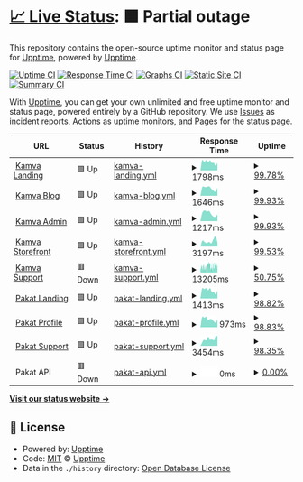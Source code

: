 # [📈 Live Status](https://upptime.github.io/upptime): <!--live status--> **🟧 Partial outage**

This repository contains the open-source uptime monitor and status page for [Upptime](https://upptime.js.org), powered by [Upptime](https://github.com/upptime/upptime).

[![Uptime CI](https://github.com/Kamva/products-uptime/workflows/Uptime%20CI/badge.svg)](https://github.com/Kamva/products-uptime/actions?query=workflow%3A%22Uptime+CI%22)
[![Response Time CI](https://github.com/Kamva/products-uptime/workflows/Response%20Time%20CI/badge.svg)](https://github.com/Kamva/products-uptime/actions?query=workflow%3A%22Response+Time+CI%22)
[![Graphs CI](https://github.com/Kamva/products-uptime/workflows/Graphs%20CI/badge.svg)](https://github.com/Kamva/products-uptime/actions?query=workflow%3A%22Graphs+CI%22)
[![Static Site CI](https://github.com/Kamva/products-uptime/workflows/Static%20Site%20CI/badge.svg)](https://github.com/Kamva/products-uptime/actions?query=workflow%3A%22Static+Site+CI%22)
[![Summary CI](https://github.com/Kamva/products-uptime/workflows/Summary%20CI/badge.svg)](https://github.com/Kamva/products-uptime/actions?query=workflow%3A%22Summary+CI%22)

With [Upptime](https://upptime.js.org), you can get your own unlimited and free uptime monitor and status page, powered entirely by a GitHub repository. We use [Issues](https://github.com/upptime/upptime/issues) as incident reports, [Actions](https://github.com/Kamva/products-uptime/actions) as uptime monitors, and [Pages](https://upptime.github.io/upptime) for the status page.

<!--start: status pages-->
<!-- This summary is generated by Upptime (https://github.com/upptime/upptime) -->
<!-- Do not edit this manually, your changes will be overwritten -->
<!-- prettier-ignore -->
| URL | Status | History | Response Time | Uptime |
| --- | ------ | ------- | ------------- | ------ |
| <img alt="" src="https://icons.duckduckgo.com/ip3/kamva.ir.ico" height="13"> [Kamva Landing](https://kamva.ir) | 🟩 Up | [kamva-landing.yml](https://github.com/Kamva/products-uptime/commits/HEAD/history/kamva-landing.yml) | <details><summary><img alt="Response time graph" src="./graphs/kamva-landing/response-time-week.png" height="20"> 1798ms</summary><br><a href="https://Kamva.github.io/products-uptime/history/kamva-landing"><img alt="Response time 2468" src="https://img.shields.io/endpoint?url=https%3A%2F%2Fraw.githubusercontent.com%2FKamva%2Fproducts-uptime%2FHEAD%2Fapi%2Fkamva-landing%2Fresponse-time.json"></a><br><a href="https://Kamva.github.io/products-uptime/history/kamva-landing"><img alt="24-hour response time 1314" src="https://img.shields.io/endpoint?url=https%3A%2F%2Fraw.githubusercontent.com%2FKamva%2Fproducts-uptime%2FHEAD%2Fapi%2Fkamva-landing%2Fresponse-time-day.json"></a><br><a href="https://Kamva.github.io/products-uptime/history/kamva-landing"><img alt="7-day response time 1798" src="https://img.shields.io/endpoint?url=https%3A%2F%2Fraw.githubusercontent.com%2FKamva%2Fproducts-uptime%2FHEAD%2Fapi%2Fkamva-landing%2Fresponse-time-week.json"></a><br><a href="https://Kamva.github.io/products-uptime/history/kamva-landing"><img alt="30-day response time 2682" src="https://img.shields.io/endpoint?url=https%3A%2F%2Fraw.githubusercontent.com%2FKamva%2Fproducts-uptime%2FHEAD%2Fapi%2Fkamva-landing%2Fresponse-time-month.json"></a><br><a href="https://Kamva.github.io/products-uptime/history/kamva-landing"><img alt="1-year response time 2468" src="https://img.shields.io/endpoint?url=https%3A%2F%2Fraw.githubusercontent.com%2FKamva%2Fproducts-uptime%2FHEAD%2Fapi%2Fkamva-landing%2Fresponse-time-year.json"></a></details> | <details><summary><a href="https://Kamva.github.io/products-uptime/history/kamva-landing">99.78%</a></summary><a href="https://Kamva.github.io/products-uptime/history/kamva-landing"><img alt="All-time uptime 99.43%" src="https://img.shields.io/endpoint?url=https%3A%2F%2Fraw.githubusercontent.com%2FKamva%2Fproducts-uptime%2FHEAD%2Fapi%2Fkamva-landing%2Fuptime.json"></a><br><a href="https://Kamva.github.io/products-uptime/history/kamva-landing"><img alt="24-hour uptime 99.47%" src="https://img.shields.io/endpoint?url=https%3A%2F%2Fraw.githubusercontent.com%2FKamva%2Fproducts-uptime%2FHEAD%2Fapi%2Fkamva-landing%2Fuptime-day.json"></a><br><a href="https://Kamva.github.io/products-uptime/history/kamva-landing"><img alt="7-day uptime 99.78%" src="https://img.shields.io/endpoint?url=https%3A%2F%2Fraw.githubusercontent.com%2FKamva%2Fproducts-uptime%2FHEAD%2Fapi%2Fkamva-landing%2Fuptime-week.json"></a><br><a href="https://Kamva.github.io/products-uptime/history/kamva-landing"><img alt="30-day uptime 99.11%" src="https://img.shields.io/endpoint?url=https%3A%2F%2Fraw.githubusercontent.com%2FKamva%2Fproducts-uptime%2FHEAD%2Fapi%2Fkamva-landing%2Fuptime-month.json"></a><br><a href="https://Kamva.github.io/products-uptime/history/kamva-landing"><img alt="1-year uptime 99.43%" src="https://img.shields.io/endpoint?url=https%3A%2F%2Fraw.githubusercontent.com%2FKamva%2Fproducts-uptime%2FHEAD%2Fapi%2Fkamva-landing%2Fuptime-year.json"></a></details>
| <img alt="" src="https://icons.duckduckgo.com/ip3/blog.kamva.ir.ico" height="13"> [Kamva Blog](https://blog.kamva.ir) | 🟩 Up | [kamva-blog.yml](https://github.com/Kamva/products-uptime/commits/HEAD/history/kamva-blog.yml) | <details><summary><img alt="Response time graph" src="./graphs/kamva-blog/response-time-week.png" height="20"> 1646ms</summary><br><a href="https://Kamva.github.io/products-uptime/history/kamva-blog"><img alt="Response time 2261" src="https://img.shields.io/endpoint?url=https%3A%2F%2Fraw.githubusercontent.com%2FKamva%2Fproducts-uptime%2FHEAD%2Fapi%2Fkamva-blog%2Fresponse-time.json"></a><br><a href="https://Kamva.github.io/products-uptime/history/kamva-blog"><img alt="24-hour response time 1304" src="https://img.shields.io/endpoint?url=https%3A%2F%2Fraw.githubusercontent.com%2FKamva%2Fproducts-uptime%2FHEAD%2Fapi%2Fkamva-blog%2Fresponse-time-day.json"></a><br><a href="https://Kamva.github.io/products-uptime/history/kamva-blog"><img alt="7-day response time 1646" src="https://img.shields.io/endpoint?url=https%3A%2F%2Fraw.githubusercontent.com%2FKamva%2Fproducts-uptime%2FHEAD%2Fapi%2Fkamva-blog%2Fresponse-time-week.json"></a><br><a href="https://Kamva.github.io/products-uptime/history/kamva-blog"><img alt="30-day response time 2505" src="https://img.shields.io/endpoint?url=https%3A%2F%2Fraw.githubusercontent.com%2FKamva%2Fproducts-uptime%2FHEAD%2Fapi%2Fkamva-blog%2Fresponse-time-month.json"></a><br><a href="https://Kamva.github.io/products-uptime/history/kamva-blog"><img alt="1-year response time 2261" src="https://img.shields.io/endpoint?url=https%3A%2F%2Fraw.githubusercontent.com%2FKamva%2Fproducts-uptime%2FHEAD%2Fapi%2Fkamva-blog%2Fresponse-time-year.json"></a></details> | <details><summary><a href="https://Kamva.github.io/products-uptime/history/kamva-blog">99.93%</a></summary><a href="https://Kamva.github.io/products-uptime/history/kamva-blog"><img alt="All-time uptime 99.70%" src="https://img.shields.io/endpoint?url=https%3A%2F%2Fraw.githubusercontent.com%2FKamva%2Fproducts-uptime%2FHEAD%2Fapi%2Fkamva-blog%2Fuptime.json"></a><br><a href="https://Kamva.github.io/products-uptime/history/kamva-blog"><img alt="24-hour uptime 99.50%" src="https://img.shields.io/endpoint?url=https%3A%2F%2Fraw.githubusercontent.com%2FKamva%2Fproducts-uptime%2FHEAD%2Fapi%2Fkamva-blog%2Fuptime-day.json"></a><br><a href="https://Kamva.github.io/products-uptime/history/kamva-blog"><img alt="7-day uptime 99.93%" src="https://img.shields.io/endpoint?url=https%3A%2F%2Fraw.githubusercontent.com%2FKamva%2Fproducts-uptime%2FHEAD%2Fapi%2Fkamva-blog%2Fuptime-week.json"></a><br><a href="https://Kamva.github.io/products-uptime/history/kamva-blog"><img alt="30-day uptime 99.55%" src="https://img.shields.io/endpoint?url=https%3A%2F%2Fraw.githubusercontent.com%2FKamva%2Fproducts-uptime%2FHEAD%2Fapi%2Fkamva-blog%2Fuptime-month.json"></a><br><a href="https://Kamva.github.io/products-uptime/history/kamva-blog"><img alt="1-year uptime 99.70%" src="https://img.shields.io/endpoint?url=https%3A%2F%2Fraw.githubusercontent.com%2FKamva%2Fproducts-uptime%2FHEAD%2Fapi%2Fkamva-blog%2Fuptime-year.json"></a></details>
| <img alt="" src="https://icons.duckduckgo.com/ip3/admin.kamva.ir.ico" height="13"> [Kamva Admin](https://admin.kamva.ir/login) | 🟩 Up | [kamva-admin.yml](https://github.com/Kamva/products-uptime/commits/HEAD/history/kamva-admin.yml) | <details><summary><img alt="Response time graph" src="./graphs/kamva-admin/response-time-week.png" height="20"> 1217ms</summary><br><a href="https://Kamva.github.io/products-uptime/history/kamva-admin"><img alt="Response time 1659" src="https://img.shields.io/endpoint?url=https%3A%2F%2Fraw.githubusercontent.com%2FKamva%2Fproducts-uptime%2FHEAD%2Fapi%2Fkamva-admin%2Fresponse-time.json"></a><br><a href="https://Kamva.github.io/products-uptime/history/kamva-admin"><img alt="24-hour response time 862" src="https://img.shields.io/endpoint?url=https%3A%2F%2Fraw.githubusercontent.com%2FKamva%2Fproducts-uptime%2FHEAD%2Fapi%2Fkamva-admin%2Fresponse-time-day.json"></a><br><a href="https://Kamva.github.io/products-uptime/history/kamva-admin"><img alt="7-day response time 1217" src="https://img.shields.io/endpoint?url=https%3A%2F%2Fraw.githubusercontent.com%2FKamva%2Fproducts-uptime%2FHEAD%2Fapi%2Fkamva-admin%2Fresponse-time-week.json"></a><br><a href="https://Kamva.github.io/products-uptime/history/kamva-admin"><img alt="30-day response time 1843" src="https://img.shields.io/endpoint?url=https%3A%2F%2Fraw.githubusercontent.com%2FKamva%2Fproducts-uptime%2FHEAD%2Fapi%2Fkamva-admin%2Fresponse-time-month.json"></a><br><a href="https://Kamva.github.io/products-uptime/history/kamva-admin"><img alt="1-year response time 1659" src="https://img.shields.io/endpoint?url=https%3A%2F%2Fraw.githubusercontent.com%2FKamva%2Fproducts-uptime%2FHEAD%2Fapi%2Fkamva-admin%2Fresponse-time-year.json"></a></details> | <details><summary><a href="https://Kamva.github.io/products-uptime/history/kamva-admin">99.93%</a></summary><a href="https://Kamva.github.io/products-uptime/history/kamva-admin"><img alt="All-time uptime 99.84%" src="https://img.shields.io/endpoint?url=https%3A%2F%2Fraw.githubusercontent.com%2FKamva%2Fproducts-uptime%2FHEAD%2Fapi%2Fkamva-admin%2Fuptime.json"></a><br><a href="https://Kamva.github.io/products-uptime/history/kamva-admin"><img alt="24-hour uptime 99.53%" src="https://img.shields.io/endpoint?url=https%3A%2F%2Fraw.githubusercontent.com%2FKamva%2Fproducts-uptime%2FHEAD%2Fapi%2Fkamva-admin%2Fuptime-day.json"></a><br><a href="https://Kamva.github.io/products-uptime/history/kamva-admin"><img alt="7-day uptime 99.93%" src="https://img.shields.io/endpoint?url=https%3A%2F%2Fraw.githubusercontent.com%2FKamva%2Fproducts-uptime%2FHEAD%2Fapi%2Fkamva-admin%2Fuptime-week.json"></a><br><a href="https://Kamva.github.io/products-uptime/history/kamva-admin"><img alt="30-day uptime 99.77%" src="https://img.shields.io/endpoint?url=https%3A%2F%2Fraw.githubusercontent.com%2FKamva%2Fproducts-uptime%2FHEAD%2Fapi%2Fkamva-admin%2Fuptime-month.json"></a><br><a href="https://Kamva.github.io/products-uptime/history/kamva-admin"><img alt="1-year uptime 99.84%" src="https://img.shields.io/endpoint?url=https%3A%2F%2Fraw.githubusercontent.com%2FKamva%2Fproducts-uptime%2FHEAD%2Fapi%2Fkamva-admin%2Fuptime-year.json"></a></details>
| <img alt="" src="https://icons.duckduckgo.com/ip3/kawaiishop.ir.ico" height="13"> [Kamva Storefront](https://kawaiishop.ir) | 🟩 Up | [kamva-storefront.yml](https://github.com/Kamva/products-uptime/commits/HEAD/history/kamva-storefront.yml) | <details><summary><img alt="Response time graph" src="./graphs/kamva-storefront/response-time-week.png" height="20"> 3197ms</summary><br><a href="https://Kamva.github.io/products-uptime/history/kamva-storefront"><img alt="Response time 2880" src="https://img.shields.io/endpoint?url=https%3A%2F%2Fraw.githubusercontent.com%2FKamva%2Fproducts-uptime%2FHEAD%2Fapi%2Fkamva-storefront%2Fresponse-time.json"></a><br><a href="https://Kamva.github.io/products-uptime/history/kamva-storefront"><img alt="24-hour response time 2269" src="https://img.shields.io/endpoint?url=https%3A%2F%2Fraw.githubusercontent.com%2FKamva%2Fproducts-uptime%2FHEAD%2Fapi%2Fkamva-storefront%2Fresponse-time-day.json"></a><br><a href="https://Kamva.github.io/products-uptime/history/kamva-storefront"><img alt="7-day response time 3197" src="https://img.shields.io/endpoint?url=https%3A%2F%2Fraw.githubusercontent.com%2FKamva%2Fproducts-uptime%2FHEAD%2Fapi%2Fkamva-storefront%2Fresponse-time-week.json"></a><br><a href="https://Kamva.github.io/products-uptime/history/kamva-storefront"><img alt="30-day response time 2792" src="https://img.shields.io/endpoint?url=https%3A%2F%2Fraw.githubusercontent.com%2FKamva%2Fproducts-uptime%2FHEAD%2Fapi%2Fkamva-storefront%2Fresponse-time-month.json"></a><br><a href="https://Kamva.github.io/products-uptime/history/kamva-storefront"><img alt="1-year response time 2880" src="https://img.shields.io/endpoint?url=https%3A%2F%2Fraw.githubusercontent.com%2FKamva%2Fproducts-uptime%2FHEAD%2Fapi%2Fkamva-storefront%2Fresponse-time-year.json"></a></details> | <details><summary><a href="https://Kamva.github.io/products-uptime/history/kamva-storefront">99.53%</a></summary><a href="https://Kamva.github.io/products-uptime/history/kamva-storefront"><img alt="All-time uptime 99.80%" src="https://img.shields.io/endpoint?url=https%3A%2F%2Fraw.githubusercontent.com%2FKamva%2Fproducts-uptime%2FHEAD%2Fapi%2Fkamva-storefront%2Fuptime.json"></a><br><a href="https://Kamva.github.io/products-uptime/history/kamva-storefront"><img alt="24-hour uptime 100.00%" src="https://img.shields.io/endpoint?url=https%3A%2F%2Fraw.githubusercontent.com%2FKamva%2Fproducts-uptime%2FHEAD%2Fapi%2Fkamva-storefront%2Fuptime-day.json"></a><br><a href="https://Kamva.github.io/products-uptime/history/kamva-storefront"><img alt="7-day uptime 99.53%" src="https://img.shields.io/endpoint?url=https%3A%2F%2Fraw.githubusercontent.com%2FKamva%2Fproducts-uptime%2FHEAD%2Fapi%2Fkamva-storefront%2Fuptime-week.json"></a><br><a href="https://Kamva.github.io/products-uptime/history/kamva-storefront"><img alt="30-day uptime 99.81%" src="https://img.shields.io/endpoint?url=https%3A%2F%2Fraw.githubusercontent.com%2FKamva%2Fproducts-uptime%2FHEAD%2Fapi%2Fkamva-storefront%2Fuptime-month.json"></a><br><a href="https://Kamva.github.io/products-uptime/history/kamva-storefront"><img alt="1-year uptime 99.80%" src="https://img.shields.io/endpoint?url=https%3A%2F%2Fraw.githubusercontent.com%2FKamva%2Fproducts-uptime%2FHEAD%2Fapi%2Fkamva-storefront%2Fuptime-year.json"></a></details>
| <img alt="" src="https://icons.duckduckgo.com/ip3/support.kamva.ir.ico" height="13"> [Kamva Support](https://support.kamva.ir) | 🟥 Down | [kamva-support.yml](https://github.com/Kamva/products-uptime/commits/HEAD/history/kamva-support.yml) | <details><summary><img alt="Response time graph" src="./graphs/kamva-support/response-time-week.png" height="20"> 13205ms</summary><br><a href="https://Kamva.github.io/products-uptime/history/kamva-support"><img alt="Response time 11311" src="https://img.shields.io/endpoint?url=https%3A%2F%2Fraw.githubusercontent.com%2FKamva%2Fproducts-uptime%2FHEAD%2Fapi%2Fkamva-support%2Fresponse-time.json"></a><br><a href="https://Kamva.github.io/products-uptime/history/kamva-support"><img alt="24-hour response time 16669" src="https://img.shields.io/endpoint?url=https%3A%2F%2Fraw.githubusercontent.com%2FKamva%2Fproducts-uptime%2FHEAD%2Fapi%2Fkamva-support%2Fresponse-time-day.json"></a><br><a href="https://Kamva.github.io/products-uptime/history/kamva-support"><img alt="7-day response time 13205" src="https://img.shields.io/endpoint?url=https%3A%2F%2Fraw.githubusercontent.com%2FKamva%2Fproducts-uptime%2FHEAD%2Fapi%2Fkamva-support%2Fresponse-time-week.json"></a><br><a href="https://Kamva.github.io/products-uptime/history/kamva-support"><img alt="30-day response time 12975" src="https://img.shields.io/endpoint?url=https%3A%2F%2Fraw.githubusercontent.com%2FKamva%2Fproducts-uptime%2FHEAD%2Fapi%2Fkamva-support%2Fresponse-time-month.json"></a><br><a href="https://Kamva.github.io/products-uptime/history/kamva-support"><img alt="1-year response time 11311" src="https://img.shields.io/endpoint?url=https%3A%2F%2Fraw.githubusercontent.com%2FKamva%2Fproducts-uptime%2FHEAD%2Fapi%2Fkamva-support%2Fresponse-time-year.json"></a></details> | <details><summary><a href="https://Kamva.github.io/products-uptime/history/kamva-support">50.75%</a></summary><a href="https://Kamva.github.io/products-uptime/history/kamva-support"><img alt="All-time uptime 87.26%" src="https://img.shields.io/endpoint?url=https%3A%2F%2Fraw.githubusercontent.com%2FKamva%2Fproducts-uptime%2FHEAD%2Fapi%2Fkamva-support%2Fuptime.json"></a><br><a href="https://Kamva.github.io/products-uptime/history/kamva-support"><img alt="24-hour uptime 65.92%" src="https://img.shields.io/endpoint?url=https%3A%2F%2Fraw.githubusercontent.com%2FKamva%2Fproducts-uptime%2FHEAD%2Fapi%2Fkamva-support%2Fuptime-day.json"></a><br><a href="https://Kamva.github.io/products-uptime/history/kamva-support"><img alt="7-day uptime 50.75%" src="https://img.shields.io/endpoint?url=https%3A%2F%2Fraw.githubusercontent.com%2FKamva%2Fproducts-uptime%2FHEAD%2Fapi%2Fkamva-support%2Fuptime-week.json"></a><br><a href="https://Kamva.github.io/products-uptime/history/kamva-support"><img alt="30-day uptime 79.96%" src="https://img.shields.io/endpoint?url=https%3A%2F%2Fraw.githubusercontent.com%2FKamva%2Fproducts-uptime%2FHEAD%2Fapi%2Fkamva-support%2Fuptime-month.json"></a><br><a href="https://Kamva.github.io/products-uptime/history/kamva-support"><img alt="1-year uptime 87.26%" src="https://img.shields.io/endpoint?url=https%3A%2F%2Fraw.githubusercontent.com%2FKamva%2Fproducts-uptime%2FHEAD%2Fapi%2Fkamva-support%2Fuptime-year.json"></a></details>
| <img alt="" src="https://icons.duckduckgo.com/ip3/pakat.net.ico" height="13"> [Pakat Landing](https://pakat.net) | 🟩 Up | [pakat-landing.yml](https://github.com/Kamva/products-uptime/commits/HEAD/history/pakat-landing.yml) | <details><summary><img alt="Response time graph" src="./graphs/pakat-landing/response-time-week.png" height="20"> 1413ms</summary><br><a href="https://Kamva.github.io/products-uptime/history/pakat-landing"><img alt="Response time 2145" src="https://img.shields.io/endpoint?url=https%3A%2F%2Fraw.githubusercontent.com%2FKamva%2Fproducts-uptime%2FHEAD%2Fapi%2Fpakat-landing%2Fresponse-time.json"></a><br><a href="https://Kamva.github.io/products-uptime/history/pakat-landing"><img alt="24-hour response time 1017" src="https://img.shields.io/endpoint?url=https%3A%2F%2Fraw.githubusercontent.com%2FKamva%2Fproducts-uptime%2FHEAD%2Fapi%2Fpakat-landing%2Fresponse-time-day.json"></a><br><a href="https://Kamva.github.io/products-uptime/history/pakat-landing"><img alt="7-day response time 1413" src="https://img.shields.io/endpoint?url=https%3A%2F%2Fraw.githubusercontent.com%2FKamva%2Fproducts-uptime%2FHEAD%2Fapi%2Fpakat-landing%2Fresponse-time-week.json"></a><br><a href="https://Kamva.github.io/products-uptime/history/pakat-landing"><img alt="30-day response time 2008" src="https://img.shields.io/endpoint?url=https%3A%2F%2Fraw.githubusercontent.com%2FKamva%2Fproducts-uptime%2FHEAD%2Fapi%2Fpakat-landing%2Fresponse-time-month.json"></a><br><a href="https://Kamva.github.io/products-uptime/history/pakat-landing"><img alt="1-year response time 2145" src="https://img.shields.io/endpoint?url=https%3A%2F%2Fraw.githubusercontent.com%2FKamva%2Fproducts-uptime%2FHEAD%2Fapi%2Fpakat-landing%2Fresponse-time-year.json"></a></details> | <details><summary><a href="https://Kamva.github.io/products-uptime/history/pakat-landing">98.82%</a></summary><a href="https://Kamva.github.io/products-uptime/history/pakat-landing"><img alt="All-time uptime 92.12%" src="https://img.shields.io/endpoint?url=https%3A%2F%2Fraw.githubusercontent.com%2FKamva%2Fproducts-uptime%2FHEAD%2Fapi%2Fpakat-landing%2Fuptime.json"></a><br><a href="https://Kamva.github.io/products-uptime/history/pakat-landing"><img alt="24-hour uptime 99.49%" src="https://img.shields.io/endpoint?url=https%3A%2F%2Fraw.githubusercontent.com%2FKamva%2Fproducts-uptime%2FHEAD%2Fapi%2Fpakat-landing%2Fuptime-day.json"></a><br><a href="https://Kamva.github.io/products-uptime/history/pakat-landing"><img alt="7-day uptime 98.82%" src="https://img.shields.io/endpoint?url=https%3A%2F%2Fraw.githubusercontent.com%2FKamva%2Fproducts-uptime%2FHEAD%2Fapi%2Fpakat-landing%2Fuptime-week.json"></a><br><a href="https://Kamva.github.io/products-uptime/history/pakat-landing"><img alt="30-day uptime 99.18%" src="https://img.shields.io/endpoint?url=https%3A%2F%2Fraw.githubusercontent.com%2FKamva%2Fproducts-uptime%2FHEAD%2Fapi%2Fpakat-landing%2Fuptime-month.json"></a><br><a href="https://Kamva.github.io/products-uptime/history/pakat-landing"><img alt="1-year uptime 92.12%" src="https://img.shields.io/endpoint?url=https%3A%2F%2Fraw.githubusercontent.com%2FKamva%2Fproducts-uptime%2FHEAD%2Fapi%2Fpakat-landing%2Fuptime-year.json"></a></details>
| <img alt="" src="https://icons.duckduckgo.com/ip3/profile.pakat.net.ico" height="13"> [Pakat Profile](https://profile.pakat.net) | 🟩 Up | [pakat-profile.yml](https://github.com/Kamva/products-uptime/commits/HEAD/history/pakat-profile.yml) | <details><summary><img alt="Response time graph" src="./graphs/pakat-profile/response-time-week.png" height="20"> 973ms</summary><br><a href="https://Kamva.github.io/products-uptime/history/pakat-profile"><img alt="Response time 1651" src="https://img.shields.io/endpoint?url=https%3A%2F%2Fraw.githubusercontent.com%2FKamva%2Fproducts-uptime%2FHEAD%2Fapi%2Fpakat-profile%2Fresponse-time.json"></a><br><a href="https://Kamva.github.io/products-uptime/history/pakat-profile"><img alt="24-hour response time 745" src="https://img.shields.io/endpoint?url=https%3A%2F%2Fraw.githubusercontent.com%2FKamva%2Fproducts-uptime%2FHEAD%2Fapi%2Fpakat-profile%2Fresponse-time-day.json"></a><br><a href="https://Kamva.github.io/products-uptime/history/pakat-profile"><img alt="7-day response time 973" src="https://img.shields.io/endpoint?url=https%3A%2F%2Fraw.githubusercontent.com%2FKamva%2Fproducts-uptime%2FHEAD%2Fapi%2Fpakat-profile%2Fresponse-time-week.json"></a><br><a href="https://Kamva.github.io/products-uptime/history/pakat-profile"><img alt="30-day response time 1870" src="https://img.shields.io/endpoint?url=https%3A%2F%2Fraw.githubusercontent.com%2FKamva%2Fproducts-uptime%2FHEAD%2Fapi%2Fpakat-profile%2Fresponse-time-month.json"></a><br><a href="https://Kamva.github.io/products-uptime/history/pakat-profile"><img alt="1-year response time 1651" src="https://img.shields.io/endpoint?url=https%3A%2F%2Fraw.githubusercontent.com%2FKamva%2Fproducts-uptime%2FHEAD%2Fapi%2Fpakat-profile%2Fresponse-time-year.json"></a></details> | <details><summary><a href="https://Kamva.github.io/products-uptime/history/pakat-profile">98.83%</a></summary><a href="https://Kamva.github.io/products-uptime/history/pakat-profile"><img alt="All-time uptime 99.62%" src="https://img.shields.io/endpoint?url=https%3A%2F%2Fraw.githubusercontent.com%2FKamva%2Fproducts-uptime%2FHEAD%2Fapi%2Fpakat-profile%2Fuptime.json"></a><br><a href="https://Kamva.github.io/products-uptime/history/pakat-profile"><img alt="24-hour uptime 99.53%" src="https://img.shields.io/endpoint?url=https%3A%2F%2Fraw.githubusercontent.com%2FKamva%2Fproducts-uptime%2FHEAD%2Fapi%2Fpakat-profile%2Fuptime-day.json"></a><br><a href="https://Kamva.github.io/products-uptime/history/pakat-profile"><img alt="7-day uptime 98.83%" src="https://img.shields.io/endpoint?url=https%3A%2F%2Fraw.githubusercontent.com%2FKamva%2Fproducts-uptime%2FHEAD%2Fapi%2Fpakat-profile%2Fuptime-week.json"></a><br><a href="https://Kamva.github.io/products-uptime/history/pakat-profile"><img alt="30-day uptime 99.40%" src="https://img.shields.io/endpoint?url=https%3A%2F%2Fraw.githubusercontent.com%2FKamva%2Fproducts-uptime%2FHEAD%2Fapi%2Fpakat-profile%2Fuptime-month.json"></a><br><a href="https://Kamva.github.io/products-uptime/history/pakat-profile"><img alt="1-year uptime 99.62%" src="https://img.shields.io/endpoint?url=https%3A%2F%2Fraw.githubusercontent.com%2FKamva%2Fproducts-uptime%2FHEAD%2Fapi%2Fpakat-profile%2Fuptime-year.json"></a></details>
| <img alt="" src="https://icons.duckduckgo.com/ip3/help.pakat.net.ico" height="13"> [Pakat Support](https://help.pakat.net) | 🟩 Up | [pakat-support.yml](https://github.com/Kamva/products-uptime/commits/HEAD/history/pakat-support.yml) | <details><summary><img alt="Response time graph" src="./graphs/pakat-support/response-time-week.png" height="20"> 3454ms</summary><br><a href="https://Kamva.github.io/products-uptime/history/pakat-support"><img alt="Response time 5039" src="https://img.shields.io/endpoint?url=https%3A%2F%2Fraw.githubusercontent.com%2FKamva%2Fproducts-uptime%2FHEAD%2Fapi%2Fpakat-support%2Fresponse-time.json"></a><br><a href="https://Kamva.github.io/products-uptime/history/pakat-support"><img alt="24-hour response time 5104" src="https://img.shields.io/endpoint?url=https%3A%2F%2Fraw.githubusercontent.com%2FKamva%2Fproducts-uptime%2FHEAD%2Fapi%2Fpakat-support%2Fresponse-time-day.json"></a><br><a href="https://Kamva.github.io/products-uptime/history/pakat-support"><img alt="7-day response time 3454" src="https://img.shields.io/endpoint?url=https%3A%2F%2Fraw.githubusercontent.com%2FKamva%2Fproducts-uptime%2FHEAD%2Fapi%2Fpakat-support%2Fresponse-time-week.json"></a><br><a href="https://Kamva.github.io/products-uptime/history/pakat-support"><img alt="30-day response time 5607" src="https://img.shields.io/endpoint?url=https%3A%2F%2Fraw.githubusercontent.com%2FKamva%2Fproducts-uptime%2FHEAD%2Fapi%2Fpakat-support%2Fresponse-time-month.json"></a><br><a href="https://Kamva.github.io/products-uptime/history/pakat-support"><img alt="1-year response time 5039" src="https://img.shields.io/endpoint?url=https%3A%2F%2Fraw.githubusercontent.com%2FKamva%2Fproducts-uptime%2FHEAD%2Fapi%2Fpakat-support%2Fresponse-time-year.json"></a></details> | <details><summary><a href="https://Kamva.github.io/products-uptime/history/pakat-support">98.35%</a></summary><a href="https://Kamva.github.io/products-uptime/history/pakat-support"><img alt="All-time uptime 99.13%" src="https://img.shields.io/endpoint?url=https%3A%2F%2Fraw.githubusercontent.com%2FKamva%2Fproducts-uptime%2FHEAD%2Fapi%2Fpakat-support%2Fuptime.json"></a><br><a href="https://Kamva.github.io/products-uptime/history/pakat-support"><img alt="24-hour uptime 99.56%" src="https://img.shields.io/endpoint?url=https%3A%2F%2Fraw.githubusercontent.com%2FKamva%2Fproducts-uptime%2FHEAD%2Fapi%2Fpakat-support%2Fuptime-day.json"></a><br><a href="https://Kamva.github.io/products-uptime/history/pakat-support"><img alt="7-day uptime 98.35%" src="https://img.shields.io/endpoint?url=https%3A%2F%2Fraw.githubusercontent.com%2FKamva%2Fproducts-uptime%2FHEAD%2Fapi%2Fpakat-support%2Fuptime-week.json"></a><br><a href="https://Kamva.github.io/products-uptime/history/pakat-support"><img alt="30-day uptime 98.63%" src="https://img.shields.io/endpoint?url=https%3A%2F%2Fraw.githubusercontent.com%2FKamva%2Fproducts-uptime%2FHEAD%2Fapi%2Fpakat-support%2Fuptime-month.json"></a><br><a href="https://Kamva.github.io/products-uptime/history/pakat-support"><img alt="1-year uptime 99.13%" src="https://img.shields.io/endpoint?url=https%3A%2F%2Fraw.githubusercontent.com%2FKamva%2Fproducts-uptime%2FHEAD%2Fapi%2Fpakat-support%2Fuptime-year.json"></a></details>
| <img alt="" src="https://icons.duckduckgo.com/ip3/null.ico" height="13"> Pakat API | 🟥 Down | [pakat-api.yml](https://github.com/Kamva/products-uptime/commits/HEAD/history/pakat-api.yml) | <details><summary><img alt="Response time graph" src="./graphs/pakat-api/response-time-week.png" height="20"> 0ms</summary><br><a href="https://Kamva.github.io/products-uptime/history/pakat-api"><img alt="Response time 1472" src="https://img.shields.io/endpoint?url=https%3A%2F%2Fraw.githubusercontent.com%2FKamva%2Fproducts-uptime%2FHEAD%2Fapi%2Fpakat-api%2Fresponse-time.json"></a><br><a href="https://Kamva.github.io/products-uptime/history/pakat-api"><img alt="24-hour response time 0" src="https://img.shields.io/endpoint?url=https%3A%2F%2Fraw.githubusercontent.com%2FKamva%2Fproducts-uptime%2FHEAD%2Fapi%2Fpakat-api%2Fresponse-time-day.json"></a><br><a href="https://Kamva.github.io/products-uptime/history/pakat-api"><img alt="7-day response time 0" src="https://img.shields.io/endpoint?url=https%3A%2F%2Fraw.githubusercontent.com%2FKamva%2Fproducts-uptime%2FHEAD%2Fapi%2Fpakat-api%2Fresponse-time-week.json"></a><br><a href="https://Kamva.github.io/products-uptime/history/pakat-api"><img alt="30-day response time 0" src="https://img.shields.io/endpoint?url=https%3A%2F%2Fraw.githubusercontent.com%2FKamva%2Fproducts-uptime%2FHEAD%2Fapi%2Fpakat-api%2Fresponse-time-month.json"></a><br><a href="https://Kamva.github.io/products-uptime/history/pakat-api"><img alt="1-year response time 1472" src="https://img.shields.io/endpoint?url=https%3A%2F%2Fraw.githubusercontent.com%2FKamva%2Fproducts-uptime%2FHEAD%2Fapi%2Fpakat-api%2Fresponse-time-year.json"></a></details> | <details><summary><a href="https://Kamva.github.io/products-uptime/history/pakat-api">0.00%</a></summary><a href="https://Kamva.github.io/products-uptime/history/pakat-api"><img alt="All-time uptime 0.00%" src="https://img.shields.io/endpoint?url=https%3A%2F%2Fraw.githubusercontent.com%2FKamva%2Fproducts-uptime%2FHEAD%2Fapi%2Fpakat-api%2Fuptime.json"></a><br><a href="https://Kamva.github.io/products-uptime/history/pakat-api"><img alt="24-hour uptime 0.00%" src="https://img.shields.io/endpoint?url=https%3A%2F%2Fraw.githubusercontent.com%2FKamva%2Fproducts-uptime%2FHEAD%2Fapi%2Fpakat-api%2Fuptime-day.json"></a><br><a href="https://Kamva.github.io/products-uptime/history/pakat-api"><img alt="7-day uptime 0.00%" src="https://img.shields.io/endpoint?url=https%3A%2F%2Fraw.githubusercontent.com%2FKamva%2Fproducts-uptime%2FHEAD%2Fapi%2Fpakat-api%2Fuptime-week.json"></a><br><a href="https://Kamva.github.io/products-uptime/history/pakat-api"><img alt="30-day uptime 0.00%" src="https://img.shields.io/endpoint?url=https%3A%2F%2Fraw.githubusercontent.com%2FKamva%2Fproducts-uptime%2FHEAD%2Fapi%2Fpakat-api%2Fuptime-month.json"></a><br><a href="https://Kamva.github.io/products-uptime/history/pakat-api"><img alt="1-year uptime 0.00%" src="https://img.shields.io/endpoint?url=https%3A%2F%2Fraw.githubusercontent.com%2FKamva%2Fproducts-uptime%2FHEAD%2Fapi%2Fpakat-api%2Fuptime-year.json"></a></details>

<!--end: status pages-->

[**Visit our status website →**](https://upptime.github.io/upptime)

## 📄 License

- Powered by: [Upptime](https://github.com/upptime/upptime)
- Code: [MIT](./LICENSE) © [Upptime](https://upptime.js.org)
- Data in the `./history` directory: [Open Database License](https://opendatacommons.org/licenses/odbl/1-0/)
